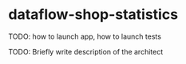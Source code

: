 # dataflow-shop-statistics

TODO: how to launch app, how to launch tests

TODO: Briefly write description of the architect